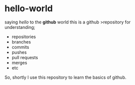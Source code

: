 # hello-world
saying *hello* to the **github** world 
this is a github >repository for understanding; 
- repositories
- branches
- commits
- pushes
- pull requests
- merges
- etc

So, shortly I use this repository to learn the basics of github.
